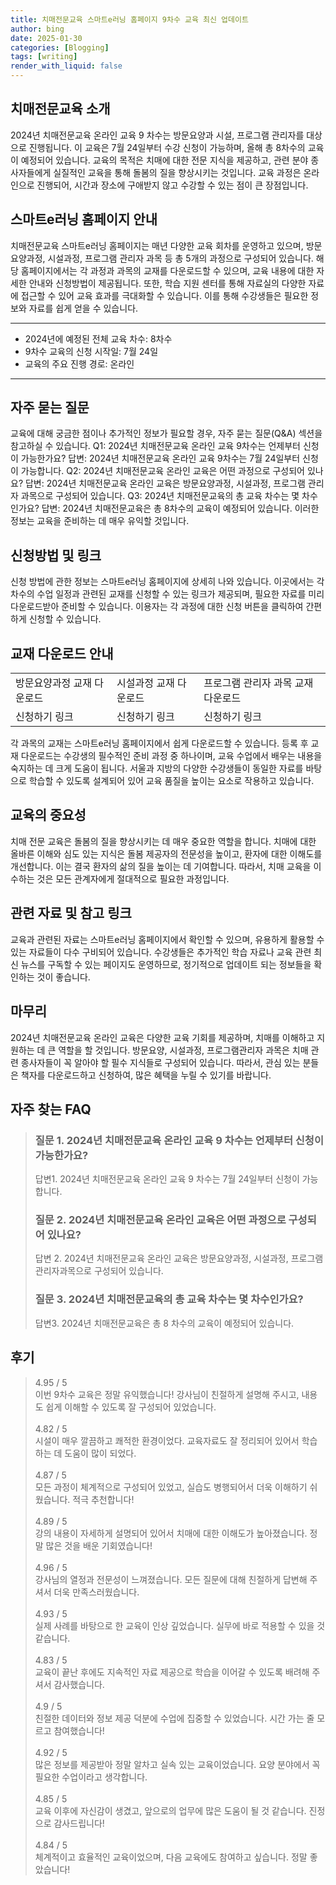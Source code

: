 ```yaml
---
title: 치매전문교육 스마트e러닝 홈페이지 9차수 교육 최신 업데이트
author: bing
date: 2025-01-30
categories: [Blogging]
tags: [writing]
render_with_liquid: false
---
```



<h2 id='치매전문교육 소개'>치매전문교육 소개</h2>

<p>2024년 치매전문교육 온라인 교육 9 차수는 방문요양과 시설, 프로그램 관리자를 대상으로 진행됩니다. 이 교육은 7월 24일부터 수강 신청이 가능하며, 올해 총 8차수의 교육이 예정되어 있습니다. 교육의 목적은 치매에 대한 전문 지식을 제공하고, 관련 분야 종사자들에게 실질적인 교육을 통해 돌봄의 질을 향상시키는 것입니다. 교육 과정은 온라인으로 진행되어, 시간과 장소에 구애받지 않고 수강할 수 있는 점이 큰 장점입니다.</p>

<h2 id='스마트e러닝 홈페이지 안내'>스마트e러닝 홈페이지 안내</h2>

<p>치매전문교육 스마트e러닝 홈페이지는 매년 다양한 교육 회차를 운영하고 있으며, 방문요양과정, 시설과정, 프로그램 관리자 과목 등 총 5개의 과정으로 구성되어 있습니다. 해당 홈페이지에서는 각 과정과 과목의 교재를 다운로드할 수 있으며, 교육 내용에 대한 자세한 안내와 신청방법이 제공됩니다. 또한, 학습 지원 센터를 통해 자료실의 다양한 자료에 접근할 수 있어 교육 효과를 극대화할 수 있습니다. 이를 통해 수강생들은 필요한 정보와 자료를 쉽게 얻을 수 있습니다.</p>

<hr />

<ul>
    <li>2024년에 예정된 전체 교육 차수: 8차수</li>
    <li>9차수 교육의 신청 시작일: 7월 24일</li>
    <li>교육의 주요 진행 경로: 온라인</li>
</ul>

<hr />

<h2 id='자주 묻는 질문'>자주 묻는 질문</h2>

<p>교육에 대해 궁금한 점이나 추가적인 정보가 필요할 경우, 자주 묻는 질문(Q&A) 섹션을 참고하실 수 있습니다. Q1: 2024년 치매전문교육 온라인 교육 9차수는 언제부터 신청이 가능한가요? 답변: 2024년 치매전문교육 온라인 교육 9차수는 7월 24일부터 신청이 가능합니다. Q2: 2024년 치매전문교육 온라인 교육은 어떤 과정으로 구성되어 있나요? 답변: 2024년 치매전문교육 온라인 교육은 방문요양과정, 시설과정, 프로그램 관리자 과목으로 구성되어 있습니다. Q3: 2024년 치매전문교육의 총 교육 차수는 몇 차수인가요? 답변: 2024년 치매전문교육은 총 8차수의 교육이 예정되어 있습니다. 이러한 정보는 교육을 준비하는 데 매우 유익할 것입니다.</p>

<h2 id='신청방법 및 링크'>신청방법 및 링크</h2>

<p>신청 방법에 관한 정보는 스마트e러닝 홈페이지에 상세히 나와 있습니다. 이곳에서는 각 차수의 수업 일정과 관련된 교재를 신청할 수 있는 링크가 제공되며, 필요한 자료를 미리 다운로드받아 준비할 수 있습니다. 이용자는 각 과정에 대한 신청 버튼을 클릭하여 간편하게 신청할 수 있습니다.</p>

<h2 id='교재 다운로드 안내'>교재 다운로드 안내</h2>

<table>
    <tr>
        <td>방문요양과정 교재 다운로드</td>
        <td>시설과정 교재 다운로드</td>
        <td>프로그램 관리자 과목 교재 다운로드</td>
    </tr>
    <tr>
        <td>신청하기 링크</td>
        <td>신청하기 링크</td>
        <td>신청하기 링크</td>
    </tr>
</table>

<p>각 과목의 교재는 스마트e러닝 홈페이지에서 쉽게 다운로드할 수 있습니다. 등록 후 교재 다운로드는 수강생의 필수적인 준비 과정 중 하나이며, 교육 수업에서 배우는 내용을 숙지하는 데 크게 도움이 됩니다. 서울과 지방의 다양한 수강생들이 동일한 자료를 바탕으로 학습할 수 있도록 설계되어 있어 교육 품질을 높이는 요소로 작용하고 있습니다.</p>

<h2 id='교육의 중요성'>교육의 중요성</h2>

<p>치매 전문 교육은 돌봄의 질을 향상시키는 데 매우 중요한 역할을 합니다. 치매에 대한 올바른 이해와 심도 있는 지식은 돌봄 제공자의 전문성을 높이고, 환자에 대한 이해도를 개선합니다. 이는 결국 환자의 삶의 질을 높이는 데 기여합니다. 따라서, 치매 교육을 이수하는 것은 모든 관계자에게 절대적으로 필요한 과정입니다.</p>

<h2 id='관련 자료 및 참고 링크'>관련 자료 및 참고 링크</h2>

<p>교육과 관련된 자료는 스마트e러닝 홈페이지에서 확인할 수 있으며, 유용하게 활용할 수 있는 자료들이 다수 구비되어 있습니다. 수강생들은 추가적인 학습 자료나 교육 관련 최신 뉴스를 구독할 수 있는 페이지도 운영하므로, 정기적으로 업데이트 되는 정보들을 확인하는 것이 좋습니다.</p>

<h2 id='마무리'>마무리</h2>

<p>2024년 치매전문교육 온라인 교육은 다양한 교육 기회를 제공하며, 치매를 이해하고 지원하는 데 큰 역할을 할 것입니다. 방문요양, 시설과정, 프로그램관리자 과목은 치매 관련 종사자들이 꼭 알아야 할 필수 지식들로 구성되어 있습니다. 따라서, 관심 있는 분들은 책자를 다운로드하고 신청하여, 많은 혜택을 누릴 수 있기를 바랍니다.</p>


<h2 id='자주_찾는_FAQ'>자주 찾는 FAQ</h2>
<div itemscope="" itemtype="https://schema.org/FAQPage">
<blockquote>
<div itemscope="" itemprop="mainEntity" itemtype="https://schema.org/Question">
<h3 itemprop="name">질문 1. 2024년 치매전문교육 온라인 교육 9 차수는 언제부터 신청이 가능한가요?</h3>
<div itemscope="" itemprop="acceptedAnswer" itemtype="https://schema.org/Answer">
<span itemprop="text">
<p>답변1. 2024년 치매전문교육 온라인 교육 9 차수는 7월 24일부터 신청이 가능합니다.</p>
</span>
</div>
</div>
<div itemscope="" itemprop="mainEntity" itemtype="https://schema.org/Question">
<h3 itemprop="name">질문 2. 2024년 치매전문교육 온라인 교육은 어떤 과정으로 구성되어 있나요?</h3>
<div itemscope="" itemprop="acceptedAnswer" itemtype="https://schema.org/Answer">
<span itemprop="text">
<p>답변 2. 2024년 치매전문교육 온라인 교육은 방문요양과정, 시설과정, 프로그램관리자과목으로 구성되어 있습니다.</p>
</span>
</div>
</div>
<div itemscope="" itemprop="mainEntity" itemtype="https://schema.org/Question">
<h3 itemprop="name">질문 3. 2024년 치매전문교육의 총 교육 차수는 몇 차수인가요?</h3>
<div itemscope="" itemprop="acceptedAnswer" itemtype="https://schema.org/Answer">
<span itemprop="text">
<p>답변3. 2024년 치매전문교육은 총 8 차수의 교육이 예정되어 있습니다.</p>
</span>
</div>
</div>
</blockquote>
</div>
<h2 id='후기'>후기</h2>
<div itemscope itemtype="https://schema.org/Product">
  <blockquote>
  <div itemprop="review" itemscope itemtype="https://schema.org/Review">
      <div itemprop="reviewRating" itemscope itemtype="https://schema.org/Rating"> <span itemprop="ratingValue">4.95</span> / <span itemprop="bestRating">5</span> </div>
      <span itemprop="reviewBody">이번 9차수 교육은 정말 유익했습니다! 강사님이 친절하게 설명해 주시고, 내용도 쉽게 이해할 수 있도록 잘 구성되어 있었습니다.</span>
  </div>
  <br>
  <div itemprop="review" itemscope itemtype="https://schema.org/Review">
      <div itemprop="reviewRating" itemscope itemtype="https://schema.org/Rating"> <span itemprop="ratingValue">4.82</span> / <span itemprop="bestRating">5</span> </div>
      <span itemprop="reviewBody">시설이 매우 깔끔하고 쾌적한 환경이었다. 교육자료도 잘 정리되어 있어서 학습하는 데 도움이 많이 되었다.</span>
  </div>
  <br>
  <div itemprop="review" itemscope itemtype="https://schema.org/Review">
      <div itemprop="reviewRating" itemscope itemtype="https://schema.org/Rating"> <span itemprop="ratingValue">4.87</span> / <span itemprop="bestRating">5</span> </div>
      <span itemprop="reviewBody">모든 과정이 체계적으로 구성되어 있었고, 실습도 병행되어서 더욱 이해하기 쉬웠습니다. 적극 추천합니다!</span>
  </div>
  <br>
  <div itemprop="review" itemscope itemtype="https://schema.org/Review">
      <div itemprop="reviewRating" itemscope itemtype="https://schema.org/Rating"> <span itemprop="ratingValue">4.89</span> / <span itemprop="bestRating">5</span> </div>
      <span itemprop="reviewBody">강의 내용이 자세하게 설명되어 있어서 치매에 대한 이해도가 높아졌습니다. 정말 많은 것을 배운 기회였습니다!</span>
  </div>
  <br>
  <div itemprop="review" itemscope itemtype="https://schema.org/Review">
      <div itemprop="reviewRating" itemscope itemtype="https://schema.org/Rating"> <span itemprop="ratingValue">4.96</span> / <span itemprop="bestRating">5</span> </div>
      <span itemprop="reviewBody">강사님의 열정과 전문성이 느껴졌습니다. 모든 질문에 대해 친절하게 답변해 주셔서 더욱 만족스러웠습니다.</span>
  </div>
  <br>
  <div itemprop="review" itemscope itemtype="https://schema.org/Review">
      <div itemprop="reviewRating" itemscope itemtype="https://schema.org/Rating"> <span itemprop="ratingValue">4.93</span> / <span itemprop="bestRating">5</span> </div>
      <span itemprop="reviewBody">실제 사례를 바탕으로 한 교육이 인상 깊었습니다. 실무에 바로 적용할 수 있을 것 같습니다.</span>
  </div>
  <br>
  <div itemprop="review" itemscope itemtype="https://schema.org/Review">
      <div itemprop="reviewRating" itemscope itemtype="https://schema.org/Rating"> <span itemprop="ratingValue">4.83</span> / <span itemprop="bestRating">5</span> </div>
      <span itemprop="reviewBody">교육이 끝난 후에도 지속적인 자료 제공으로 학습을 이어갈 수 있도록 배려해 주셔서 감사했습니다.</span>
  </div>
  <br>
  <div itemprop="review" itemscope itemtype="https://schema.org/Review">
      <div itemprop="reviewRating" itemscope itemtype="https://schema.org/Rating"> <span itemprop="ratingValue">4.9</span> / <span itemprop="bestRating">5</span> </div>
      <span itemprop="reviewBody">친절한 데이터와 정보 제공 덕분에 수업에 집중할 수 있었습니다. 시간 가는 줄 모르고 참여했습니다!</span>
  </div>
  <br>
  <div itemprop="review" itemscope itemtype="https://schema.org/Review">
      <div itemprop="reviewRating" itemscope itemtype="https://schema.org/Rating"> <span itemprop="ratingValue">4.92</span> / <span itemprop="bestRating">5</span> </div>
      <span itemprop="reviewBody">많은 정보를 제공받아 정말 알차고 실속 있는 교육이었습니다. 요양 분야에서 꼭 필요한 수업이라고 생각합니다.</span>
  </div>
  <br>
  <div itemprop="review" itemscope itemtype="https://schema.org/Review">
      <div itemprop="reviewRating" itemscope itemtype="https://schema.org/Rating"> <span itemprop="ratingValue">4.85</span> / <span itemprop="bestRating">5</span> </div>
      <span itemprop="reviewBody">교육 이후에 자신감이 생겼고, 앞으로의 업무에 많은 도움이 될 것 같습니다. 진정으로 감사드립니다!</span>
  </div>
  <br>
  <div itemprop="review" itemscope itemtype="https://schema.org/Review">
      <div itemprop="reviewRating" itemscope itemtype="https://schema.org/Rating"> <span itemprop="ratingValue">4.84</span> / <span itemprop="bestRating">5</span> </div>
      <span itemprop="reviewBody">체계적이고 효율적인 교육이었으며, 다음 교육에도 참여하고 싶습니다. 정말 좋았습니다!</span>
  </div>
  </blockquote>
</div>
